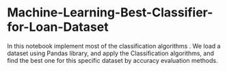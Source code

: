 # Machine-Learning-Best-Classifier-for-Loan-Dataset
In this notebook implement most of the classification algorithms .  We load a dataset using Pandas library, and apply the Classification algorithms, and find the best one for this specific dataset by accuracy evaluation methods.
